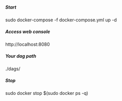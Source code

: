 ##### Start
sudo docker-compose -f docker-compose.yml up -d

##### Access web console
http://localhost:8080

##### Your dag path
./dags/

##### Stop
sudo docker stop $(sudo docker ps -q)

